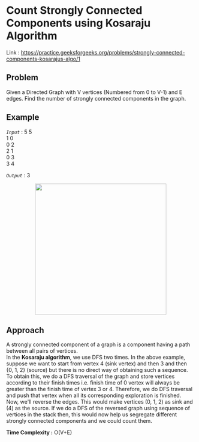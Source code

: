 # Count Strongly Connected Components using Kosaraju Algorithm

Link : https://practice.geeksforgeeks.org/problems/strongly-connected-components-kosarajus-algo/1

## Problem

Given a Directed Graph with V vertices (Numbered from 0 to V-1) and E edges. Find the number of strongly connected components in the graph.

## Example

<em>`Input`</em> : 5 5</br>
1 0</br>
0 2</br>
2 1</br>
0 3</br>
3 4</br>

<em>`Output`</em> : 3

<p align="center"> <img src="https://user-images.githubusercontent.com/61552413/135741920-8b441174-ab64-4586-ab2d-4c856aff8abf.png" height="350"> </p>

## Approach

A strongly connected component of a graph is a component having a path between all pairs of vertices.</br>
In the <strong>Kosaraju algorithm</strong>, we use DFS two times. In the above example, suppose we want to start from vertex 4 (sink vertex) and then 3 and then {0, 1, 2} (source) but there is no direct way of obtaining such a sequence.</br>
To obtain this, we do a DFS traversal of the graph and store vertices according to their finish times i.e. finish time of 0 vertex will always be greater than the finish time of vertex 3 or 4. Therefore, we do DFS traversal and push that vertex when all its corresponding exploration is finished.</br>
Now, we'll reverse the edges. This would make vertices (0, 1, 2) as sink and (4) as the source. If we do a DFS of the reversed graph using sequence of vertices in the stack then, this would now help us segregate different strongly connected components and we could count them.

<strong>Time Complexity :</strong> O(V+E)

